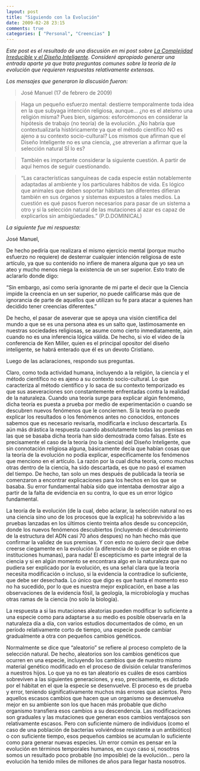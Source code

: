 ```yaml
---
layout: post
title: "Siguiendo con la Evolución"
date: 2009-02-28 23:15
comments: true
categories: [ "Personal", "Creencias" ]
---
```


_Este post es el resultado de una discusión en mi post sobre [La Complejidad Irreducible y el Diseño Inteligente](complejidad). 
Consideré apropiado generar una entrada aparte ya que trata preguntas comunes sobre la teoría de la evolución 
que requieren respuestas relativamente extensas._ 

<!-- more -->

_Los mensajes que generaron la discusión fueron:_

> José Manuel (17 de febrero de 2009)

> Haga un pequeño esfuerzo mental: destierre temporalmente toda idea en la que subyaga intención religiosa, aunque… 
¿no es el ateísmo una religión misma? Pues bien, sigamos: esforcémonos en considerar la hipótesis de trabajo (no teoría) 
de la evolución. ¿No habría que contextualizarla históricamente ya que el método científico NO es ajeno a su contexto 
socio-cultural? Los mismos que afirman que el Diseño Inteligente no es una ciencia, ¿se atreverían a afirmar que la 
selección natural SÍ lo es?

> También es importante considerar la siguiente cuestión. A partir de aquí hemos de seguir cuestíonando.

> “Las características sanguíneas de cada especie están notablemente adaptadas al ambiente y los particulares hábitos 
de vida. Es lógico que animales que deben soportar hábitats tan diferentes difieran también en sus órganos y sistemas 
expuestos a tales medios. La cuestión es qué pasos fueron necesarios para pasar de un sistema a otro y si la selección 
natural de las mutaciones al azar es capaz de explicarlos sin ambigüedades.” (P.D.DOMINICAL)

_La siguiente fue mi respuesta:_

José Manuel,

De hecho pediría que realizara el mismo ejercicio mental (porque mucho esfuerzo no requiere) de desterrar cualquier 
intención religiosa de este artículo, ya que su contenido no infiere de manera alguna que yo sea un ateo y mucho 
menos niega la existencia de un ser superior. Esto trato de aclararlo donde digo:

“Sin embargo, así como sería ignorante de mi parte el decir que la Ciencia impide la creencia en un ser superior, 
no puede calificarse más que de ignorancia de parte de aquellos que utilizan su fe para atacar a quienes han decidido 
tener creencias diferentes.”

De hecho, el pasar de aseverar que se apoya una visión científica del mundo a que se es una persona atea es un salto 
que, lastimosamente en nuestras sociedades religiosas, se asume como cierto inmediatamente, aún cuando no es una 
inferencia lógica válida. De hecho, si vio el video de la conferencia de Ken Miller, quien es el principal opositor 
del diseño inteligente, se habrá enterado que él es un devoto Cristiano.

Luego de las aclaraciones, respondo sus preguntas.

Claro, como toda actividad humana, incluyendo a la religión, la ciencia y el método científico no es ajeno a su contexto 
socio-cultural. Lo que caracteriza al método científico y lo saca de su contexto temporizado es que sus aseveraciones 
son constantemente enfrentadas contra la realidad de la naturaleza. Cuando una teoría surge para explicar algún fenómeno, 
dicha teoría es puesta a prueba por medio de experimentación o cuando se descubren nuevos fenómenos que le conciernen. 
Si la teoría no puede explicar los resultados o los fenómenos antes no conocidos, entonces sabemos que es necesario 
revisarla, modificarla e incluso descartarla. Es aún más drástica la respuesta cuando absolutamente todas las premisas 
en las que se basaba dicha teoría han sido demostrada como falsas. Este es precisamente el caso de la teoría (no la ciencia)
del Diseño Inteligente, que sin connotación religiosa alguna, básicamente decía que habían cosas que la teoría de la 
evolución no podía explicar, específicamente los fenómenos que menciono en el artículo. La razón por la cual dicha teoría, 
como muchas otras dentro de la ciencia, ha sido descartada, es que no pasó el examen del tiempo. De hecho, tan solo un 
mes después de publicada la teoría se comenzaron a encontrar explicaciones para los hechos en los que se basaba. Su error 
fundamental había sido que intentaba demostrar algo a partir de la falta de evidencia en su contra, lo que es un error 
lógico fundamental.

La teoría de la evolución (de la cual, debo aclarar, la selección natural no es una ciencia sino uno de los procesos 
que la explica) ha sobrevivido a las pruebas lanzadas en los últimos ciento treinta años desde su concepción, donde 
los nuevos fenómenos descubiertos (incluyendo el descubrimiento de la estructura del ADN casi 70 años despues) no han 
hecho más que confirmar la validez de sus premisas. Y con esto no quiero decir que debe creerse ciegamente en la evolución 
(a diferencia de lo que se pide en otras instituciones humanas), para nada! El escepticismo es parte integral de la 
ciencia y si en algún momento se encontrara algo en la naturaleza que no pudiera ser explicado por la evolución, es una 
señal clara que la teoría necesita modificación o incluso, si la evidencia la contradice lo suficiente, que debe ser 
desechada. Lo único que digo es que hasta el momento eso no ha sucedido, por lo que es nuestra mejor explicación, en base 
a las observaciones de la evidencia fósil, la geología, la microbiología y muchas otras ramas de la ciencia (no solo la 
biología).

La respuesta a si las mutaciones aleatorias pueden modificar lo suficiente a una especie como para adaptarse a su medio 
es posible observarla en la naturaleza día a día, con varios estudios documentados de cómo, en un período relativamente 
corto de tiempo, una especie puede cambiar gradualmente a otra con pequeños cambios genéticos.

Normalmente se dice que “aleatorio” se refiere al proceso completo de la selección natural. De hecho, aleatorios son los 
cambios genéticos que ocurren en una especie, incluyendo los cambios que de nuestro mismo material genético modificado 
en el proceso de división celular transferimos a nuestros hijos. Lo que ya no es tan aleatorio es cuáles de esos cambios 
sobreviven a las siguientes generaciones, y eso, precisamente, es dictado por el hábitat en el que la especie se 
desenvuelve. El proceso es de prueba y error, teniendo significativamente muchos más errores que aciertos. Pero aquellos 
escasos cambios que hacen que un organismo se desenvuelva mejor en su ambiente son los que hacen más probable que dicho 
organismo transfiera esos cambios a su descendencia. Las modificaciones son graduales y las mutaciones que generan esos 
cambios ventajosos son relativamente escasos. Pero con suficiente número de individuos (como el caso de una población de 
bacterias volviéndose resistente a un antibiótico) o con suficiente tiempo, esos pequeños cambios se acumulan lo suficiente 
como para generar nuevas especies. Un error común es pensar en la evolución en términos temporales humanos, en cuyo caso sí, 
nosotros somos un resultado poco probable (no imposible) de la evolución… pero la evolución ha tenido miles de millones de 
años para llegar hasta nosotros.
